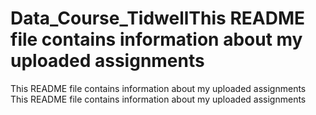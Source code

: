 # Data_Course_TidwellThis README file contains information about my uploaded assignments
This README file contains information about my uploaded assignments
This README file contains information about my uploaded assignments
